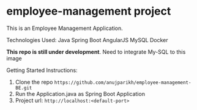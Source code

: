 # employee-management project

This is an Employee Management Application.

Technologies Used:
Java
Spring Boot
AngularJS
MySQL
Docker

**This repo is still under development**. Need to integrate My-SQL to this image

Getting Started Instructions:

1) Clone the repo `https://github.com/anujparikh/employee-management-BE.git` 
2) Run the Application.java as Spring Boot Application
3) Project url: `http://localhost:<default-port>`

